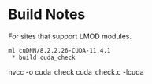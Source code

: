 # Build Notes

For sites that support LMOD modules.
```
ml cuDNN/8.2.2.26-CUDA-11.4.1
 * build cuda_check
 ```
nvcc -o cuda_check cuda_check.c -lcuda
 ```
